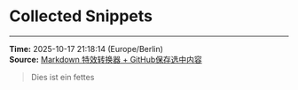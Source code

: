 # Collected Snippets


---
**Time:** 2025-10-17 21:18:14 (Europe/Berlin)  
**Source:** [Markdown 特效转换器 + GitHub保存选中内容](file:///E:/code_new/2025_study/uploadgithub.html)

> Dies ist ein fettes
